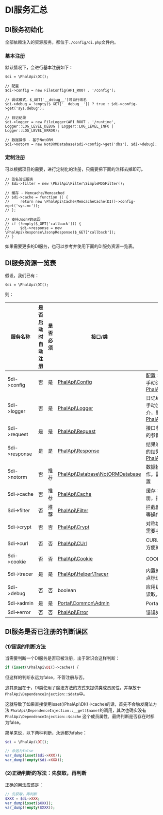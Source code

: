 # DI服务汇总

## DI服务初始化
全部依赖注入的资源服务，都位于```./config/di.php```文件内。  

### 基本注册

默认情况下，会进行基本注册如下：  

```
$di = \PhalApi\DI();

// 配置
$di->config = new FileConfig(API_ROOT . '/config');

// 调试模式，$_GET['__debug__']可自行改名
$di->debug = !empty($_GET['__debug__']) ? true : $di->config->get('sys.debug');

// 日记纪录
$di->logger = new FileLogger(API_ROOT . '/runtime', Logger::LOG_LEVEL_DEBUG | Logger::LOG_LEVEL_INFO | Logger::LOG_LEVEL_ERROR);

// 数据操作 - 基于NotORM
$di->notorm = new NotORMDatabase($di->config->get('dbs'), $di->debug);
```

### 定制注册

可以根据项目的需要，进行定制化的注册，只需要把下面的注释去掉即可。  

```
// 签名验证服务
// $di->filter = new \PhalApi\Filter\SimpleMD5Filter();

// 缓存 - Memcache/Memcached
// $di->cache = function () {
//     return new \PhalApi\Cache\MemcacheCache(DI()->config->get('sys.mc'));
// };

// 支持JsonP的返回
// if (!empty($_GET['callback'])) {
//     $di->response = new \PhalApi\Response\JsonpResponse($_GET['callback']);
// }
```

如果需要更多的DI服务，也可以参考并使用下面的DI服务资源一览表。  

## DI服务资源一览表

假设，我们已有：  
```
$di = \PhalApi\DI();
```

则：  

服务名称|是否启动时自动注册|是否必须|接口/类|作用说明
---|---|---|---|---
$di->config|否|是|[PhalApi\Config](https://github.com/phalapi/kernal/blob/master/src/Config.php)|配置：负责项目配置的读取，需要手动注册，指定存储媒介，默认是[PhalApi\Config\FileCache](https://github.com/phalapi/kernal/blob/master/src/Cache/FileCache.php)
$di->logger|否|是|[PhalApi\Logger](https://github.com/phalapi/kernal/blob/master/src/Logger.php)|日记纪录：负责日记的写入，需要手动注册，指定日记级别和存储媒介，默认是[PhalApi\Logger\FileLogger](https://github.com/phalapi/kernal/blob/master/src/Logger/FileLogger.php)
$di->request|是|是|[PhalApi\Request](https://github.com/phalapi/kernal/blob/master/src/Request.php)|接口参数请求：用于收集接口请求的参数
$di->response|是|是|[PhalApi\Response](https://github.com/phalapi/kernal/blob/master/src/Response.php)|结果响应：用于输出返回给客户端的结果，默认为[PhalApi\Response\JsonResponse](https://github.com/phalapi/kernal/blob/master/src/Response/JsonResponse.php)
$di->notorm|否|推荐|[PhalApi\Database\NotORMDatabase](https://github.com/phalapi/kernal/blob/master/src/Database/NotORMDatabase.php)|数据操作：基于NotORM的DB操作，需要手动注册，指定数据库配置
$di->cache|否|推荐|[PhalApi\Cache](https://github.com/phalapi/kernal/blob/master/src/Cache.php)|缓存：实现缓存读写，需要手动注册，指定缓存
$di->filter|否|推荐|[PhalApi\Filter](https://github.com/phalapi/kernal/blob/master/src/Filter.php)|拦截器：实现签名验证、权限控制等操作
$di->crypt|否|否|[PhalApi\Crypt](https://github.com/phalapi/kernal/blob/master/src/Crypt.php)|对称加密：实现对称加密和解密，需要手动注册
$di->curl|否|否|[PhalApi\CUrl](https://github.com/phalapi/kernal/blob/master/src/CUrl.php)|CURL请求类：通过curl实现的快捷方便的接口请求类，需要手动注册
$di->cookie|否|否|[PhalApi\Cookie](https://github.com/phalapi/kernal/blob/master/src/Cookie.php)|COOKIE的操作
$di->tracer|是|是|[PhalApi\Helper\Tracer](https://github.com/phalapi/kernal/blob/master/src/Helper/Tracer.php)|内置的全球追踪器，支持自定义节点标识  
$di->debug|否|否|boolean|应用级的调试开关，通常可从配置读取，为true时开启调试模式
$di->admin|是|是|[Portal\Common\Admin](https://github.com/phalapi/phalapi/blob/master-2x/src/portal/Common/Admin.php)|Portal运营平台登录的管理员会话
$di->error|否|否|[PhalApi\Error](https://github.com/phalapi/kernal/blob/master/src/Error.php)|错误处理

## DI服务是否已注册的判断误区

### (1)错误的判断方法

当需要判断一个DI服务是否已被注册，出于常识会这样判断：  
```php
if (isset(\PhalApi\DI()->cache)) {
```
但这样的判断永远为false，不管注册与否。  
  
追其原因在于，DI类使用了魔法方法的方式来提供类成员属性，并存放于```PhalApi\DependenceInjection::$data```中。  
  
这就导致了如果直接使用isset(\PhalApi\DI()->cache)的话，首先不会触发魔法方法 ```PhalApi\DependenceInjection::__get($name)```的调用，其次也确实没有```PhalApi\DependenceInjection::$cache``` 这个成员属性，最终判断是否存在时都为false。  
  
简单来说，以下两种判断，永远都为false：  
```php
$di = \PhalApi\DI();

// 永远为false
var_dump(isset($di->XXX));
var_dump(!empty($di->XXX));
```

### (2)正确判断的写法：先获取，再判断

正确的用法应该是：  
```php
// 先获取，再判断
$XXX = $di->XXX;
var_dump(isset($XXX));
var_dump(!empty($XXX));
```  
 
